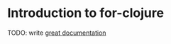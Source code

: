 # Introduction to for-clojure

TODO: write [great documentation](http://jacobian.org/writing/great-documentation/what-to-write/)
